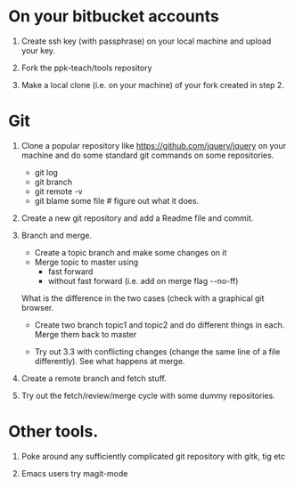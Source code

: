 # On your bitbucket accounts

1. Create ssh key (with passphrase) on your local machine and upload
   your key.

2. Fork the ppk-teach/tools repository

3. Make a local clone (i.e. on your machine) of your fork created in
   step 2.

# Git

1. Clone a popular repository like https://github.com/jquery/jquery on
   your machine and do some standard git commands on some repositories.

   * git log
   * git branch
   * git remote -v
   * git blame some file # figure out what it does.

2. Create a new git repository and add a Readme file and commit.

3. Branch and merge.

   * Create a topic branch and make some changes on it
   * Merge topic to master using
	 - fast forward
	 - without fast forward (i.e. add on merge flag --no-ff)

   What is the difference in the two cases (check with a graphical
   git browser.

   * Create two branch topic1 and topic2 and do different things in
	 each. Merge them back to master

   * Try out 3.3 with conflicting changes (change the same line of a
	 file differently). See what happens at merge.

4. Create a remote branch and fetch stuff.

5. Try out the fetch/review/merge cycle with some dummy repositories.

# Other tools.

1. Poke around any sufficiently complicated git repository with
   gitk, tig etc

2. Emacs users try magit-mode
